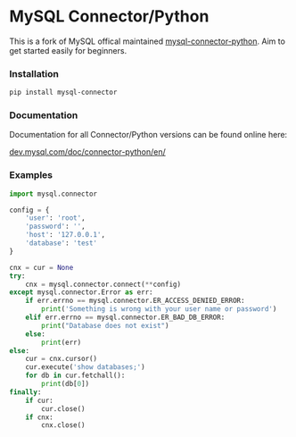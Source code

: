 MySQL Connector/Python
====

This is a fork of MySQL offical maintained [mysql-connector-python](https://github.com/mysql/mysql-connector-python).
Aim to get started easily for beginners.


### Installation

```bash
pip install mysql-connector
```


### Documentation

Documentation for all Connector/Python versions can be found online here:
 
[dev.mysql.com/doc/connector-python/en/](http://dev.mysql.com/doc/connector-python/en/)


### Examples

```python
import mysql.connector

config = {
    'user': 'root',
    'password': '',
    'host': '127.0.0.1',
    'database': 'test'
}

cnx = cur = None
try:
    cnx = mysql.connector.connect(**config)
except mysql.connector.Error as err:
    if err.errno == mysql.connector.ER_ACCESS_DENIED_ERROR:
        print('Something is wrong with your user name or password')
    elif err.errno == mysql.connector.ER_BAD_DB_ERROR:
        print("Database does not exist")
    else:
        print(err)
else:
    cur = cnx.cursor()
    cur.execute('show databases;')
    for db in cur.fetchall():
        print(db[0])
finally:
    if cur:
        cur.close()
    if cnx:
        cnx.close()

```


